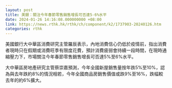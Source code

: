 ```yaml
---
layout: post
title: 美銀：關注今年春節零售銷售增長可否達5-6%水平
date: 2024-01-26 14:16:08.000000000 +08:00
link: https://news.rthk.hk/rthk/ch/component/k2/1737903-20240126.htm
categories: rthk
---
```


美國銀行大中華區消費研究主管羅辰表示，內地消費信心仍低於疫情前，指出消費者現時只在假期或消費旺季有限度花費，預計消費疲弱會持續一段時間，在現時通縮壓力下，市場關注今年春節零售銷售增長可否達5%至6%水平。

大中華區房地產研究主管蔡崇嘉預測，今年全國新屋銷售量按年跌5%至10%，認為與去年跌約8%的情況相若，今年全國商品房銷售價值或跌9%至16%，跌幅較去年的約6%擴大。
